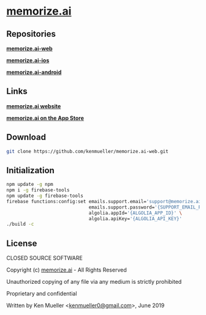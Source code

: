 # **[memorize.ai](https://memorize.ai)**

## **Repositories**

**[memorize.ai-web](https://github.com/kenmueller/memorize.ai-web)**

**[memorize.ai-ios](https://github.com/kenmueller/memorize.ai-ios)**

**[memorize.ai-android](https://github.com/kenmueller/memorize.ai-android)**

## **Links**

**[memorize.ai website](https://memorize.ai)**

**[memorize.ai on the App Store](https://apps.apple.com/us/app/memorize-ai/id1462251805?ls=1)**

## **Download**

```bash
git clone https://github.com/kenmueller/memorize.ai-web.git
```

## **Initialization**

```bash
npm update -g npm
npm i -g firebase-tools
npm update -g firebase-tools
firebase functions:config:set emails.support.email='support@memorize.ai' \
							  emails.support.password='{SUPPORT_EMAIL_PASSWORD}' \
							  algolia.appId='{ALGOLIA_APP_ID}' \
							  algolia.apiKey='{ALGOLIA_API_KEY}'
./build -c
```

## **License**

CLOSED SOURCE SOFTWARE

Copyright (c) [memorize.ai](https://memorize.ai) - All Rights Reserved

Unauthorized copying of any file via any medium is strictly prohibited

Proprietary and confidential

Written by Ken Mueller <[kenmueller0@gmail.com](mailto:kenmueller0@gmail.com)>, June 2019